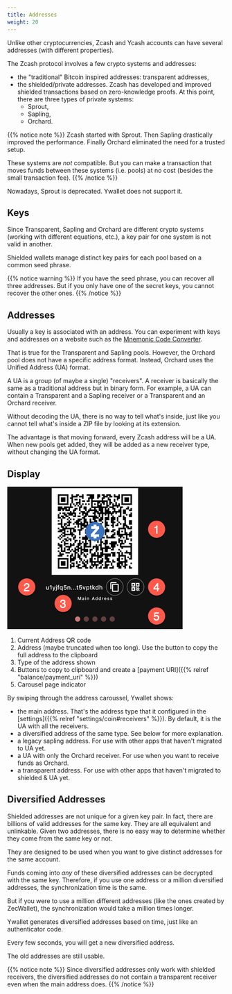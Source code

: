```yaml
---
title: Addresses
weight: 20
---
```


Unlike other cryptocurrencies, Zcash and Ycash 
accounts can have several addresses (with different
properties).

The Zcash protocol involves a few crypto systems and addresses:
- the "traditional" Bitcoin inspired addresses: transparent addresses,
- the shielded/private addresses. Zcash has developed and improved
shielded transactions based on zero-knowledge proofs. At this point,
there are three types of private systems:
    - Sprout,
    - Sapling,
    - Orchard.

{{% notice note %}}
Zcash started with Sprout. Then Sapling
drastically improved the performance. Finally Orchard
eliminated the need for a trusted setup.

These systems are *not* compatible. But you can make
a transaction that moves funds between these systems
(i.e. pools) at no cost (besides the small transaction fee).
{{% /notice %}}

Nowadays, Sprout is deprecated. Ywallet does not support it.

## Keys

Since Transparent, Sapling and Orchard are different crypto
systems (working with different equations, etc.), a key pair
for one system is not valid in another.

Shielded wallets manage distinct key pairs for each pool
based on a common seed phrase.

{{% notice warning %}}
If you have the seed phrase, you can recover all three
addresses. But if you only have one of the secret keys,
you cannot recover the other ones.
{{% /notice %}}

## Addresses

Usually a key is associated with an address. You can
experiment with keys and addresses on a website
such as the
[Mnemonic Code Converter](https://iancoleman.io/bip39/).

That is true for the Transparent and Sapling pools.
However, the Orchard pool does not have a specific address format.
Instead, Orchard uses the Unified Address (UA) format.

A UA is a group (of maybe a single) "receivers". A receiver
is basically the same as a traditional address but in binary form.
For example, a UA can contain a Transparent and a Sapling receiver
or a Transparent and an Orchard receiver.

Without decoding the UA, there is no way to tell what's inside,
just like you cannot tell what's inside a ZIP file by looking
at its extension.

The advantage is that moving forward, every Zcash address
will be a UA. When new pools get added, they will be added
as a new receiver type, without changing the UA format.

## Display

![Addresses](2024-03-06_10-56-27.png)

1. Current Address QR code
1. Address (maybe truncated when too long). Use the button to copy
the full address to the clipboard
1. Type of the address shown
1. Buttons to copy to clipboard and create a 
[payment URI]({{% relref "balance/payment_uri" %}})
1. Carousel page indicator

By swiping through the address caroussel, Ywallet shows:
- the main address. That's the address type that it configured in the 
[settings]({{% relref "settings/coin#receivers" %}}). 
By default, it is the UA with all the receivers.
- a diversified address of the same type. See below for more explanation.
- a legacy sapling address. For use with other apps that haven't
migrated to UA yet.
- a UA with only the Orchard receiver. For use when you want to receive funds as Orchard.
- a transparent address. For use with other apps that haven't
migrated to shielded & UA yet.

## Diversified Addresses

Shielded addresses are not unique for a given key pair. 
In fact, there are billions of valid addresses for the same
key. They are all equivalent and unlinkable. Given two 
addresses, there is no easy way to determine whether they 
come from the same key or not.

They are designed to be used when you want to give
distinct addresses for the same account.

Funds coming into *any* of these diversified addresses
can be decrypted with the same key. Therefore, if
you use one address or a million diversified addresses,
the synchronization time is the same.

But if you were to use a million different addresses
(like the ones created by ZecWallet), the synchronization
would take a million times longer.

Ywallet generates diversified addresses based on time, just
like an authenticator code.

Every few seconds, you will get a new diversified address.

The old addresses are still usable.

{{% notice note %}}
Since diversified addresses only work with shielded receivers,
the diversified addresses do not contain a transparent receiver
even when the main address does.
{{% /notice %}}
